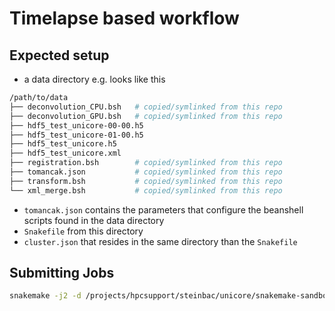 Timelapse based workflow
========================

Expected setup
--------------

* a data directory e.g. looks like this
```bash
/path/to/data
├── deconvolution_CPU.bsh	# copied/symlinked from this repo
├── deconvolution_GPU.bsh	# copied/symlinked from this repo
├── hdf5_test_unicore-00-00.h5
├── hdf5_test_unicore-01-00.h5
├── hdf5_test_unicore.h5
├── hdf5_test_unicore.xml
├── registration.bsh 		# copied/symlinked from this repo
├── tomancak.json	 		# copied/symlinked from this repo
├── transform.bsh	 		# copied/symlinked from this repo
└── xml_merge.bsh	 		# copied/symlinked from this repo
```

* `tomancak.json` contains the parameters that configure the beanshell scripts found in the data directory
* `Snakefile` from this directory
* `cluster.json` that resides in the same directory than the `Snakefile`



Submitting Jobs
---------------

```bash
snakemake -j2 -d /projects/hpcsupport/steinbac/unicore/snakemake-sandbox/ --cluster-config ./cluster.json --drmaa " -q {cluster.lsf_q} {cluster.lsf_extra}"
```
